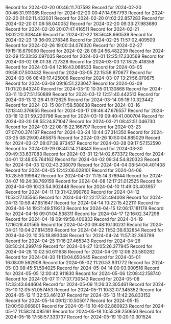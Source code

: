 
Record for 2024-02-20 00:46:11.707592
Record for 2024-02-20 00:46:31.911085
Record for 2024-02-20 00:47:14.957793
Record for 2024-02-20 01:02:11.432031
Record for 2024-02-20 01:02:22.857283
Record for 2024-02-20 01:08:58.040052
Record for 2024-02-20 09:33:27.983680
Record for 2024-02-20 20:07:47.416511
Record for 2024-02-21 18:02:20.308446
Record for 2024-02-22 18:56:48.660539
Record for 2024-02-23 19:36:09.278346
Record for 2024-02-25 11:57:02.409509
Record for 2024-02-26 19:00:34.076320
Record for 2024-02-27 19:15:16.679060
Record for 2024-02-28 08:24:56.482239
Record for 2024-02-29 15:33:32.097035
Record for 2024-03-01 12:25:17.230569
Record for 2024-03-02 08:01:38.727328
Record for 2024-03-03 12:18:25.418358
Record for 2024-03-04 12:16:43.068533
Record for 2024-03-05 09:58:07.500432
Record for 2024-03-05 22:15:58.870677
Record for 2024-03-06 08:49:17.425006
Record for 2024-03-07 13:21:56.070675
Record for 2024-03-08 09:16:51.223047
Record for 2024-03-09 11:01:20.843240
Record for 2024-03-10 10:35:01.130868
Record for 2024-03-11 10:27:51.150899
Record for 2024-03-12 12:51:40.442513
Record for 2024-03-13 12:26:41.972625
Record for 2024-03-14 09:18:10.323442
Record for 2024-03-15 08:11:58.588638
Record for 2024-03-16 12:13:40.376655
Record for 2024-03-17 09:46:47.676557
Record for 2024-03-18 12:31:59.220798
Record for 2024-03-19 09:40:41.000704
Record for 2024-03-20 08:55:24.871047
Record for 2024-03-21 08:42:51.046730
Record for 2024-03-22 08:18:22.166797
Record for 2024-03-23 07:07:00.374197
Record for 2024-03-24 10:44:37.314350
Record for 2024-03-25 08:29:00.465875
Record for 2024-03-26 10:50:04.885029
Record for 2024-03-27 08:07:39.973457
Record for 2024-03-28 09:17:57.152590
Record for 2024-03-29 08:40:14.214843
Record for 2024-03-30 09:49:33.637083
Record for 2024-03-31 12:14:02.673372
Record for 2024-04-01 12:48:05.764162
Record for 2024-04-02 09:34:54.820323
Record for 2024-04-03 12:02:43.208079
Record for 2024-04-04 08:54:04.401408
Record for 2024-04-05 12:42:06.028101
Record for 2024-04-06 10:28:59.199942
Record for 2024-04-07 11:15:14.378944
Record for 2024-04-07 16:24:38.769159
Record for 2024-04-08 12:17:21.012525
Record for 2024-04-09 10:23:54.902448
Record for 2024-04-10 11:49:03.403957
Record for 2024-04-11 13:31:42.990760
Record for 2024-04-12 11:53:27.135565
Record for 2024-04-12 22:17:52.494008
Record for 2024-04-13 10:59:47.651647
Record for 2024-04-14 10:22:15.422111
Record for 2024-04-14 19:21:49.519213
Record for 2024-04-15 12:06:17.181178
Record for 2024-04-16 09:01:04.538311
Record for 2024-04-17 12:16:02.347298
Record for 2024-04-18 09:49:58.400833
Record for 2024-04-19 12:16:28.401565
Record for 2024-04-20 09:48:10.130231
Record for 2024-04-21 10:04:27.814359
Record for 2024-04-22 11:52:36.632854
Record for 2024-04-23 10:35:18.893048
Record for 2024-04-24 11:57:32.363799
Record for 2024-04-25 11:16:27.465343
Record for 2024-04-26 08:50:24.299749
Record for 2024-04-27 13:05:26.377945
Record for 2024-04-28 10:02:50.611638
Record for 2024-04-29 12:06:20.580282
Record for 2024-04-30 11:13:04.650445
Record for 2024-05-01 16:08:09.562908
Record for 2024-05-02 11:20:53.931772
Record for 2024-05-03 08:45:51.594025
Record for 2024-05-04 14:00:03.900516
Record for 2024-05-05 12:00:42.911830
Record for 2024-05-06 12:08:42.158740
Record for 2024-05-07 11:17:37.730543
Record for 2024-05-08 12:33:43.644604
Record for 2024-05-09 11:26:32.305461
Record for 2024-05-10 12:05:51.057453
Record for 2024-05-11 10:32:07.345352
Record for 2024-05-12 11:32:53.461237
Record for 2024-05-13 11:42:26.833152
Record for 2024-05-14 09:12:10.505017
Record for 2024-05-15 12:00:50.066801
Record for 2024-05-16 10:46:02.880923
Record for 2024-05-17 11:58:24.085161
Record for 2024-05-18 10:55:39.250650
Record for 2024-05-18 17:58:57.333737
Record for 2024-05-19 10:20:10.301524
